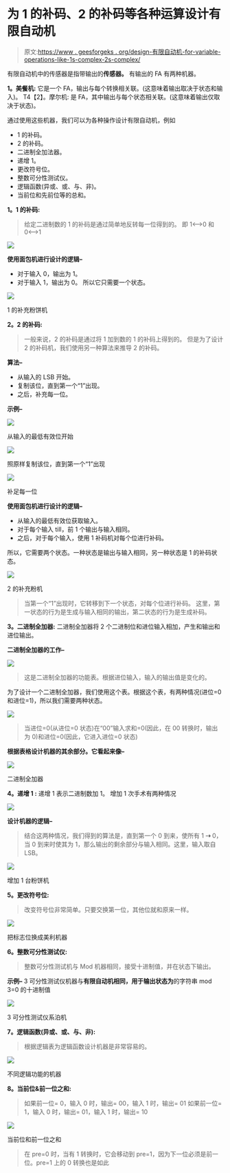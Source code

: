 # 为 1 的补码、2 的补码等各种运算设计有限自动机

> 原文:[https://www . geesforgeks . org/design-有限自动机-for-variable-operations-like-1s-complex-2s-complex/](https://www.geeksforgeeks.org/designing-finite-automata-for-various-operations-like-1s-complement-2s-complement/)

有限自动机中的传感器是指带输出的**传感器。**
有输出的 FA 有两种机器。

**1。美餐机:**
它是一个 FA，输出与每个转换相关联。(这意味着输出取决于状态和输入)。
T4【2】。摩尔机:
是 FA，其中输出与每个状态相关联。(这意味着输出仅取决于状态)。

通过使用这些机器，我们可以为各种操作设计有限自动机，例如

*   1 的补码。
*   2 的补码。
*   二进制全加法器。
*   递增 1。
*   更改符号位。
*   整数可分性测试仪。
*   逻辑函数(异或、或、与、非)。
*   当前位和先前位等的总和。

**1。1 的补码:**

> 给定二进制数的 1 的补码是通过简单地反转每一位得到的。
> 即 1<–>0 和 0<–>1

![](img/9d6826324529f51fc14bf5fba32adfa6.png)

**使用面包机进行设计的逻辑–**

*   对于输入 0，输出为 1。
*   对于输入 1，输出为 0。
    所以它只需要一个状态。

![](img/0b692df4ffa1e541883c15682e324b1b.png)

1 的补充粉饼机

**2。2 的补码:**

> 一般来说，2 的补码是通过将 1 加到数的 1 的补码上得到的。
> 但是为了设计 2 的补码机，我们使用另一种算法来推导 2 的补码。

**算法–**

*   从输入的 LSB 开始。
*   复制该位，直到第一个“1”出现。
*   之后，补充每一位。

**示例–**

![](img/ee9d904a6b6a85ffc8c82e7cf2c3f0ce.png)

从输入的最低有效位开始

![](img/528f9025e0002f2062db95e695fd4eed.png)

照原样复制该位，直到第一个“1”出现

![](img/bc0ba4500f9fd42590b35c1bebbe0405.png)

补足每一位

**使用面包机进行设计的逻辑–**

*   从输入的最低有效位获取输入。
*   对于每个输入 till，前 1 个输出与输入相同。
*   之后，对于每个输入，使用 1 补码机对每个位进行补码。

所以，它需要两个状态。一种状态是输出与输入相同，另一种状态是 1 的补码状态。

![](img/ab9ff0cf7629c4a3c6b05074e15fbcd2.png)

2 的补充粉机

> 当第一个“1”出现时，它转移到下一个状态，对每个位进行补码。
> 这里，第一状态的行为是生成与输入相同的输出，第二状态的行为是生成补码。

**3。二进制全加器:**
二进制全加器将 2 个二进制位和进位输入相加，产生和输出和进位输出。

**二进制全加器的工作–**

![](img/39ef753ccee34b4bfb70f109cdfacb54.png)

> 这是二进制全加器的功能表。根据进位输入，输入的输出值是变化的。

为了设计一个二进制全加器，我们使用这个表。根据这个表，有两种情况(进位=0 和进位=1)，所以我们需要两种状态。

![](img/eccae9541599d86658faa3e92b4ddd65.png)

> 当进位=0(从进位=0 状态)在“00”输入求和=0(因此，在 00 转换时，输出为 0)和进位=0(因此，它进入进位=0 状态)

**根据表格设计机器的其余部分。它看起来像–**

![](img/0b3b4bf3e07a2c6bd1eb4b1db2df73f3.png)

二进制全加器

**4。递增 1 :**
递增 1 表示二进制数加 1。
增加 1 次手术有两种情况

![](img/d2d09ccaf3060e7fbbf536b3c23df622.png)

**设计机器的逻辑–**

> 结合这两种情况，我们得到的算法是，直到第一个 0 到来，使所有 1 **⇢** 0，当 0 到来时使其为 1，那么输出的剩余部分与输入相同。这里，输入取自 LSB。

![](img/d016404b47b7b83e717dd4c024690fd8.png)

增加 1 台粉饼机

**5。更改符号位:**

> 改变符号位非常简单。只要交换第一位，其他位就和原来一样。

![](img/47fae88c912bde6e15f101b48f782553.png)

把标志位换成美利机器

**6。整数可分性测试仪:**

> 整数可分性测试机与 Mod 机器相同，接受十进制值，并在状态下输出。

**示例–**
3 可分性测试仪机器与**有限自动机相同，用于输出状态为**的字符串 mod 3=0 的十进制值

![](img/3d2bfd1f0fc13e5d74da12efc15159c7.png)

3 可分性测试仪系泊机

**7。逻辑函数(异或、或、与、非):**

> 根据逻辑表为逻辑函数设计机器是非常容易的。

![](img/d74d254f7c3e4d74626f4f9b0ac6ed39.png)

不同逻辑功能的机器

**8。当前位&前一位之和:**

> 如果前一位= 0，输入 0 时，输出= 00，输入 1 时，输出= 01
> 如果前一位= 1，输入 0 时，输出= 01，输入 1 时，输出= 10

![](img/0436d82bb794e262684728f8b206ff21.png)

当前位和前一位之和

> 在 pre=0 时，当有 1 转换时，它会移动到 pre=1，因为下一位必须是前一位。pre=1 上的 0 转换也是如此